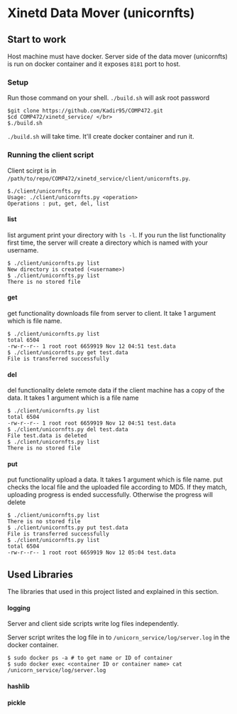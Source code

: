 # Xinetd Data Mover (unicornfts)
## Start to work
Host machine must have docker. Server side of the data mover (unicornfts) is run on docker container and it exposes <code>8181</code> port to host.
### Setup
Run those command on your shell. <code>./build.sh</code> will ask root password

    $git clone https://github.com/Kadir95/COMP472.git
    $cd COMP472/xinetd_service/ </br>
    $./build.sh

<code>./build.sh</code> will take time. It'll create docker container and run it.
### Running the client script
Client scirpt is in <code>/path/to/repo/COMP472/xinetd_service/client/unicornfts.py</code>.

	$./client/unicornfts.py
	Usage: ./client/unicornfts.py <operation>
	Operations : put, get, del, list

#### list
list argument print your directory with <code>ls -l</code>.
If you run the list functionality first time, the server will create a directory which is named with your username.

	$ ./client/unicornfts.py list
	New directory is created (<username>)
	$ ./client/unicornfts.py list
	There is no stored file

#### get
get functionality downloads file from server to client. It take 1 argument which is file name.

	$ ./client/unicornfts.py list
	total 6504
	-rw-r--r-- 1 root root 6659919 Nov 12 04:51 test.data
	$ ./client/unicornfts.py get test.data
	File is transferred successfully

#### del
del functionality delete remote data if the client machine has a copy of the data. It takes 1 argument which is a file name

	$ ./client/unicornfts.py list
	total 6504
	-rw-r--r-- 1 root root 6659919 Nov 12 04:51 test.data
	$ ./client/unicornfts.py del test.data
	File test.data is deleted
	$ ./client/unicornfts.py list
	There is no stored file

#### put
put functionality upload a data. It takes 1 argument which is file name.
put checks the local file and the uploaded file according to MD5. If they match, uploading progress is ended successfully. Otherwise the progress will delete

	$ ./client/unicornfts.py list
	There is no stored file
	$ ./client/unicornfts.py put test.data
	File is transferred successfully
	$ ./client/unicornfts.py list
	total 6504
	-rw-r--r-- 1 root root 6659919 Nov 12 05:04 test.data

## Used Libraries
The libraries that used in this project listed and explained in this section.

#### logging
Server and client side scripts write log files independently.

Server script writes the log file in to <code>/unicorn_service/log/server.log</code> in the docker container.

	$ sudo docker ps -a # to get name or ID of container
	$ sudo docker exec <container ID or container name> cat /unicorn_service/log/server.log

#### hashlib
#### pickle

